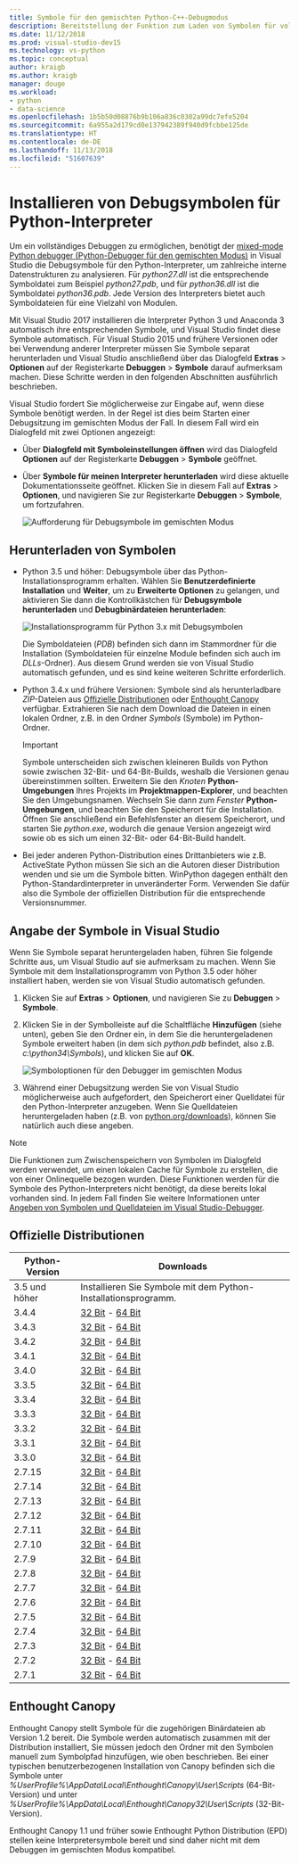 ```yaml
---
title: Symbole für den gemischten Python-C++-Debugmodus
description: Bereitstellung der Funktion zum Laden von Symbolen für vollständiges Debuggen von C++ und Python im gemischten Modus in Visual Studio.
ms.date: 11/12/2018
ms.prod: visual-studio-dev15
ms.technology: vs-python
ms.topic: conceptual
author: kraigb
ms.author: kraigb
manager: douge
ms.workload:
- python
- data-science
ms.openlocfilehash: 1b5b50d08876b9b106a836c0302a99dc7efe5204
ms.sourcegitcommit: 6a955a2d179cd0e137942389f940d9fcbbe125de
ms.translationtype: HT
ms.contentlocale: de-DE
ms.lasthandoff: 11/13/2018
ms.locfileid: "51607639"
---
```

# <a name="install-debugging-symbols-for-python-interpreters"></a>Installieren von Debugsymbolen für Python-Interpreter

Um ein vollständiges Debuggen zu ermöglichen, benötigt der [mixed-mode Python debugger (Python-Debugger für den gemischten Modus)](debugging-mixed-mode-c-cpp-python-in-visual-studio.md) in Visual Studio die Debugsymbole für den Python-Interpreter, um zahlreiche interne Datenstrukturen zu analysieren. Für *python27.dll* ist die entsprechende Symboldatei zum Beispiel *python27.pdb*, und für *python36.dll* ist die Symboldatei *python36.pdb*. Jede Version des Interpreters bietet auch Symboldateien für eine Vielzahl von Modulen.

Mit Visual Studio 2017 installieren die Interpreter Python 3 und Anaconda 3 automatisch ihre entsprechenden Symbole, und Visual Studio findet diese Symbole automatisch. Für Visual Studio 2015 und frühere Versionen oder bei Verwendung anderer Interpreter müssen Sie Symbole separat herunterladen und Visual Studio anschließend über das Dialogfeld **Extras** > **Optionen** auf der Registerkarte **Debuggen** > **Symbole** darauf aufmerksam machen. Diese Schritte werden in den folgenden Abschnitten ausführlich beschrieben.

Visual Studio fordert Sie möglicherweise zur Eingabe auf, wenn diese Symbole benötigt werden. In der Regel ist dies beim Starten einer Debugsitzung im gemischten Modus der Fall. In diesem Fall wird ein Dialogfeld mit zwei Optionen angezeigt:

- Über **Dialogfeld mit Symboleinstellungen öffnen** wird das Dialogfeld **Optionen** auf der Registerkarte **Debuggen** > **Symbole** geöffnet.
- Über **Symbole für meinen Interpreter herunterladen** wird diese aktuelle Dokumentationsseite geöffnet. Klicken Sie in diesem Fall auf **Extras** > **Optionen**, und navigieren Sie zur Registerkarte **Debuggen** > **Symbole**, um fortzufahren.

    ![Aufforderung für Debugsymbole im gemischten Modus](media/mixed-mode-debugging-symbols-required.png)

## <a name="download-symbols"></a>Herunterladen von Symbolen

- Python 3.5 und höher: Debugsymbole über das Python-Installationsprogramm erhalten. Wählen Sie **Benutzerdefinierte Installation** und **Weiter**, um zu **Erweiterte Optionen** zu gelangen, und aktivieren Sie dann die Kontrollkästchen für **Debugsymbole herunterladen** und **Debugbinärdateien herunterladen**:

    ![Installationsprogramm für Python 3.x mit Debugsymbolen](media/mixed-mode-debugging-symbols-installer35.png)

    Die Symboldateien (*PDB*) befinden sich dann im Stammordner für die Installation (Symboldateien für einzelne Module befinden sich auch im *DLLs*-Ordner). Aus diesem Grund werden sie von Visual Studio automatisch gefunden, und es sind keine weiteren Schritte erforderlich.

- Python 3.4.x und frühere Versionen: Symbole sind als herunterladbare *ZIP*-Dateien aus [Offizielle Distributionen](#official-distributions) oder [Enthought Canopy](#enthought-canopy) verfügbar. Extrahieren Sie nach dem Download die Dateien in einen lokalen Ordner, z.B. in den Ordner *Symbols* (Symbole) im Python-Ordner.

    > [!Important]
    > Symbole unterscheiden sich zwischen kleineren Builds von Python sowie zwischen 32-Bit- und 64-Bit-Builds, weshalb die Versionen genau übereinstimmen sollten. Erweitern Sie den *Knoten* **Python-Umgebungen** Ihres Projekts im **Projektmappen-Explorer**, und beachten Sie den Umgebungsnamen. Wechseln Sie dann zum *Fenster* **Python-Umgebungen**, und beachten Sie den Speicherort für die Installation. Öffnen Sie anschließend ein Befehlsfenster an diesem Speicherort, und starten Sie *python.exe*, wodurch die genaue Version angezeigt wird sowie ob es sich um einen 32-Bit- oder 64-Bit-Build handelt.

- Bei jeder anderen Python-Distribution eines Drittanbieters wie z.B. ActiveState Python müssen Sie sich an die Autoren dieser Distribution wenden und sie um die Symbole bitten. WinPython dagegen enthält den Python-Standardinterpreter in unveränderter Form. Verwenden Sie dafür also die Symbole der offiziellen Distribution für die entsprechende Versionsnummer.

## <a name="point-visual-studio-to-the-symbols"></a>Angabe der Symbole in Visual Studio

Wenn Sie Symbole separat heruntergeladen haben, führen Sie folgende Schritte aus, um Visual Studio auf sie aufmerksam zu machen. Wenn Sie Symbole mit dem Installationsprogramm von Python 3.5 oder höher installiert haben, werden sie von Visual Studio automatisch gefunden.

1. Klicken Sie auf **Extras** > **Optionen**, und navigieren Sie zu **Debuggen** > **Symbole**.

1. Klicken Sie in der Symbolleiste auf die Schaltfläche **Hinzufügen** (siehe unten), geben Sie den Ordner ein, in dem Sie die heruntergeladenen Symbole erweitert haben (in dem sich *python.pdb* befindet, also z.B. *c:\python34\Symbols*), und klicken Sie auf **OK**. 

    ![Symboloptionen für den Debugger im gemischten Modus](media/mixed-mode-debugging-symbols.png)

1. Während einer Debugsitzung werden Sie von Visual Studio möglicherweise auch aufgefordert, den Speicherort einer Quelldatei für den Python-Interpreter anzugeben. Wenn Sie Quelldateien heruntergeladen haben (z.B. von [python.org/downloads](https://www.python.org/downloads)), können Sie natürlich auch diese angeben.

> [!Note]
> Die Funktionen zum Zwischenspeichern von Symbolen im Dialogfeld werden verwendet, um einen lokalen Cache für Symbole zu erstellen, die von einer Onlinequelle bezogen wurden. Diese Funktionen werden für die Symbole des Python-Interpreters nicht benötigt, da diese bereits lokal vorhanden sind. In jedem Fall finden Sie weitere Informationen unter [Angeben von Symbolen und Quelldateien im Visual Studio-Debugger](../debugger/specify-symbol-dot-pdb-and-source-files-in-the-visual-studio-debugger.md).

## <a name="official-distributions"></a>Offizielle Distributionen

| Python-Version | Downloads | 
| --- | --- | 
| 3.5 und höher | Installieren Sie Symbole mit dem Python-Installationsprogramm. | 
| 3.4.4 | [32 Bit](https://www.python.org/ftp/python/3.4.4/python-3.4.4-pdb.zip) - [64 Bit](https://www.python.org/ftp/python/3.4.4/python-3.4.4.amd64-pdb.zip) |
| 3.4.3 | [32 Bit](https://www.python.org/ftp/python/3.4.3/python-3.4.3-pdb.zip) - [64 Bit](https://www.python.org/ftp/python/3.4.3/python-3.4.3.amd64-pdb.zip) |
| 3.4.2 | [32 Bit](https://www.python.org/ftp/python/3.4.2/python-3.4.2-pdb.zip) - [64 Bit](https://www.python.org/ftp/python/3.4.2/python-3.4.2.amd64-pdb.zip) |
| 3.4.1 | [32 Bit](https://www.python.org/ftp/python/3.4.1/python-3.4.1-pdb.zip) - [64 Bit](https://www.python.org/ftp/python/3.4.1/python-3.4.1.amd64-pdb.zip) |
| 3.4.0 | [32 Bit](https://www.python.org/ftp/python/3.4.0/python-3.4.0-pdb.zip) - [64 Bit](https://www.python.org/ftp/python/3.4.0/python-3.4.0.amd64-pdb.zip) |
| 3.3.5 | [32 Bit](http://www.python.org/ftp/python/3.3.5/python-3.3.5-pdb.zip) - [64 Bit](http://www.python.org/ftp/python/3.3.5/python-3.3.5.amd64-pdb.zip) |
| 3.3.4 | [32 Bit](https://www.python.org/ftp/python/3.3.4/python-3.3.4-pdb.zip) - [64 Bit](https://www.org/ftp/python/3.3.4/python-3.3.4.amd64-pdb.zip) |
| 3.3.3 | [32 Bit](https://www.org/ftp/python/3.3.3/python-3.3.3-pdb.zip) - [64 Bit](https://www.org/ftp/python/3.3.3/python-3.3.3.amd64-pdb.zip) |
| 3.3.2 | [32 Bit](https://www.org/ftp/python/3.3.2/python-3.3.2-pdb.zip) - [64 Bit](https://www.org/ftp/python/3.3.2/python-3.3.2.amd64-pdb.zip) |
| 3.3.1 | [32 Bit](https://www.org/ftp/python/3.3.1/python-3.3.1-pdb.zip) - [64 Bit](https://www.org/ftp/python/3.3.1/python-3.3.1.amd64-pdb.zip) |
| 3.3.0 | [32 Bit](https://www.org/ftp/python/3.3.0/python-3.3.0-pdb.zip) - [64 Bit](https://www.org/ftp/python/3.3.0/python-3.3.0.amd64-pdb.zip) |
| 2.7.15 | [32 Bit](https://www.python.org/ftp/python/2.7.15/python-2.7.15-pdb.zip) - [64 Bit](https://www.python.org/ftp/python/2.7.15/python-2.7.15.amd64-pdb.zip) |
| 2.7.14 | [32 Bit](https://www.python.org/ftp/python/2.7.14/python-2.7.14-pdb.zip) - [64 Bit](https://www.python.org/ftp/python/2.7.14/python-2.7.14.amd64-pdb.zip) |
| 2.7.13 | [32 Bit](https://www.python.org/ftp/python/2.7.13/python-2.7.13-pdb.zip) - [64 Bit](https://www.python.org/ftp/python/2.7.13/python-2.7.13.amd64-pdb.zip) |
| 2.7.12 | [32 Bit](https://www.python.org/ftp/python/2.7.12/python-2.7.12-pdb.zip) - [64 Bit](https://www.python.org/ftp/python/2.7.12/python-2.7.12.amd64-pdb.zip) |
| 2.7.11 | [32 Bit](https://www.python.org/ftp/python/2.7.11/python-2.7.11-pdb.zip) - [64 Bit](https://www.python.org/ftp/python/2.7.11/python-2.7.11.amd64-pdb.zip) |
| 2.7.10 | [32 Bit](https://www.python.org/ftp/python/2.7.10/python-2.7.10-pdb.zip) - [64 Bit](https://www.python.org/ftp/python/2.7.10/python-2.7.10.amd64-pdb.zip) |
| 2.7.9 | [32 Bit](https://www.python.org/ftp/python/2.7.9/python-2.7.9-pdb.zip) - [64 Bit](https://www.python.org/ftp/python/2.7.9/python-2.7.9.amd64-pdb.zip) |
| 2.7.8 | [32 Bit](https://www.python.org/ftp/python/2.7.8/python-2.7.8-pdb.zip) - [64 Bit](https://www.python.org/ftp/python/2.7.8/python-2.7.8.amd64-pdb.zip) |
| 2.7.7 | [32 Bit](https://www.python.org/ftp/python/2.7.7/python-2.7.7-pdb.zip) - [64 Bit](https://www.python.org/ftp/python/2.7.7/python-2.7.7.amd64-pdb.zip) |
| 2.7.6 | [32 Bit](https://www.org/ftp/python/2.7.6/python-2.7.6-pdb.zip) - [64 Bit](https://www.org/ftp/python/2.7.6/python-2.7.6.amd64-pdb.zip) |
| 2.7.5 | [32 Bit](https://www.org/ftp/python/2.7.5/python-2.7.5-pdb.zip) - [64 Bit](https://www.org/ftp/python/2.7.5/python-2.7.5.amd64-pdb.zip) |
| 2.7.4 | [32 Bit](https://www.org/ftp/python/2.7.4/python-2.7.4-pdb.zip) - [64 Bit](https://www.org/ftp/python/2.7.4/python-2.7.4.amd64-pdb.zip) |
| 2.7.3 | [32 Bit](https://www.org/ftp/python/2.7.3/python-2.7.3-pdb.zip) - [64 Bit](https://www.org/ftp/python/2.7.3/python-2.7.3.amd64-pdb.zip) |
| 2.7.2 | [32 Bit](https://www.org/ftp/python/2.7.2/python-2.7.2-pdb.zip) - [64 Bit](https://www.org/ftp/python/2.7.2/python-2.7.2.amd64-pdb.zip) |
| 2.7.1 | [32 Bit](https://www.org/ftp/python/2.7.1/python-2.7.1-pdb.zip) - [64 Bit](https://www.org/ftp/python/2.7.1/python-2.7.1.amd64-pdb.zip) |

## <a name="enthought-canopy"></a>Enthought Canopy

Enthought Canopy stellt Symbole für die zugehörigen Binärdateien ab Version 1.2 bereit. Die Symbole werden automatisch zusammen mit der Distribution installiert, Sie müssen jedoch den Ordner mit den Symbolen manuell zum Symbolpfad hinzufügen, wie oben beschrieben. Bei einer typischen benutzerbezogenen Installation von Canopy befinden sich die Symbole unter *%UserProfile%\AppData\Local\Enthought\Canopy\User\Scripts* (64-Bit-Version) und unter *%UserProfile%\AppData\Local\Enthought\Canopy32\User\Scripts* (32-Bit-Version).

Enthought Canopy 1.1 und früher sowie Enthought Python Distribution (EPD) stellen keine Interpretersymbole bereit und sind daher nicht mit dem Debuggen im gemischten Modus kompatibel.
